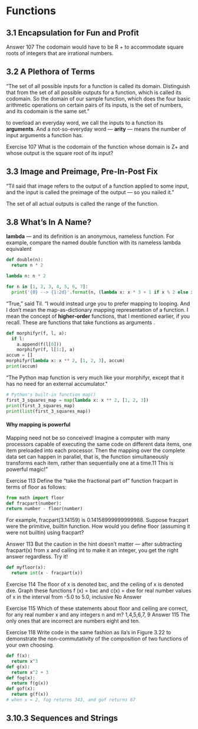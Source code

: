 # Functions

## 3.1 Encapsulation for Fun and Profit

Answer 107 
The codomain would have to be R + to accommodate
square roots of integers that are irrational numbers.

## 3.2 A Plethora of Terms
“The set of all possible inputs for a function is called its domain.
Distinguish that from the set of all possible outputs for a function, which
is called its codomain. So the domain of our sample function, which does
the four basic arithmetic operations on certain pairs of its inputs, is the
set of numbers, and its codomain is the same set.”

to overload an everyday word, we call the inputs to a function its **arguments**. And a not-so-everyday word — **arity** — means the number of input arguments a function has.


Exercise 107 
What is the codomain of the function whose domain is Z+ and whose output is the square root of its input?


## 3.3 Image and Preimage, Pre-In-Post Fix
“Til said that image refers to the output of a function applied to some input, and the input is called the preimage of the output — so you nailed it.”

The set of all actual outputs is called the range
of the function. 

## 3.8 What’s In A Name?
**lambda** — and its definition is an anonymous, nameless function. For example, compare the named double function with its nameless lambda equivalent 
```python
def double(n):
  return n * 2

lambda n: n * 2

for n in [1, 2, 3, 4, 5, 6, 7]:
  print('{0} --> {1:2d}'.format(n, (lambda x: x * 3 + 1 if x % 2 else x // 2) (n)))

```
“True,” said Til. “I would instead urge you to prefer mapping to looping. And I don’t mean the map-as-dictionary mapping representation of a function. I mean the concept of **higher-order** functions, that I mentioned earlier, if you recall. These are functions that take functions as arguments .

```python
def morphifyr(f, l, a):
  if l:
    a.append(f(l[0]))
    morphifyr(f, l[1:], a)
accum = []
morphifyr(lambda x: x ** 2, [1, 2, 3], accum)
print(accum)
```
“The Python map function is very much like your morphifyr,
except that it has no need for an external accumulator."

```python
# Python's built-in function map()
first_3_squares_map = map(lambda x: x ** 2, [1, 2, 3])
print(first_3_squares_map)
print(list(first_3_squares_map))
```

#### Why mapping is powerful
Mapping need not be so conceived! Imagine a computer with many processors capable of executing the same code on different data items, one item preloaded into each processor. Then the mapping over the complete data set can happen in parallel, that is, the function simultaneously transforms each item, rather than sequentially one at a time.11 This is powerful magic!”


Exercise 113 
Define the “take the fractional part of” function fracpart in terms of floor as follows:
```python
from math import floor
def fracpart(number):
return number - floor(number)
```
For example, fracpart(3.14159) is 0.14158999999999988.
Suppose fracpart were the primitive, builtin function. How would
you define floor (assuming it were not builtin) using fracpart?

Answer 113 But the caution in the hint doesn’t matter — after subtracting fracpart(x) from x and calling int to make it an integer, you get the right answer regardless. Try it! 
```python
def myfloor(x):
  return int(x - fracpart(x))
```

Exercise 114
The floor of x is denoted bxc, and the ceiling of x is denoted dxe. Graph these functions f (x) = bxc and c(x) = dxe for real number values of x in the interval from -5.0 to 5.0, inclusive
No Answer

Exercise 115 Which of these statements about floor and ceiling are
correct, for any real number x and any integers n and m?
1,4,5,6,7, 9
Answer 115 The only ones that are incorrect are numbers eight and
ten.


Exercise 118 
Write code in the same fashion as Ila’s in Figure 3.22
to demonstrate the non-commutativity of the composition of two functions of your own choosing.
```python
def f(x):
  return x^3
def g(x):
  return x^2 + 3
def fog(x):
  return f(g(x))
def gof(x):
  return g(f(x))
# when x = 2, fog returns 343, and gof returns 67
```

## 3.10.3 Sequences and Strings













